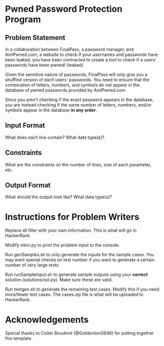 # Pwned Password Protection Program

## Problem Statement

In a collaboration between FinalPass, a password manager, and AmIPwned.com, a website to check if your usernames and passwords have been leaked, you have been contracted to create a tool to check if a users' passwords have been pwned! (leaked)

Given the sensitive nature of passwords, FinalPass will only give you a shuffled version of each users' passwords. You need to ensure that the combination of letters, numbers, and symbols do not appear in the database of pwned passwords provided by AmIPwned.com

Since you aren't checking if the exact password appears in the database, you are instead checking if the same number of letters, numbers, and/or symbols appear in the database **in any order**.

## Input Format

What does each line contain? What data type(s)?

## Constraints

What are the constraints on the number of lines, size of each parameter, etc.

## Output Format

What should the output look like? What data type(s)?

# Instructions for Problem Writers

Replace all filler with your own information. This is what will go in HackerRank.

Modify mkin.py to print the problem input to the console.

Run genSamples.sh to only generate the inputs for the sample cases. You may want special checks on test number if you want to generate a certain number of very large tests. 

Run runSampleInput.sh to generate sample outputs using your **correct** solution (solutions/sol.py). Make sure these are valid.

Run testgen.sh to generate the remaining test cases. Modify this if you need more/fewer test cases. The cases.zip file is what will be uploaded to HackerRank. 

# Acknowledgements

Special thanks to Colter Boudinot (@Goldenlion5648) for putting together this template.
